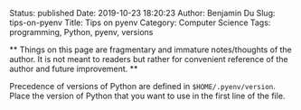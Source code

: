 Status: published
Date: 2019-10-23 18:20:23
Author: Benjamin Du
Slug: tips-on-pyenv
Title: Tips on pyenv
Category: Computer Science
Tags: programming, Python, pyenv, versions

**
Things on this page are fragmentary and immature notes/thoughts of the author.
It is not meant to readers but rather for convenient reference of the author and future improvement.
**


Precedence of versions of Python are defined in `$HOME/.pyenv/version`.
Place the version of Python that you want to use in the first line of the file.
